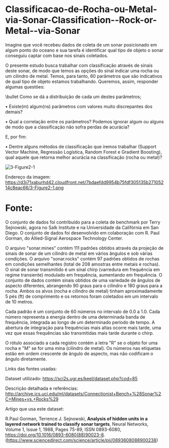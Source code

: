 # Classificacao-de-Rocha-ou-Metal-via-Sonar-Classification--Rock-or-Metal--via-Sonar

Imagine que você recebeu dados de coleta de um sonar posicionado em algum ponto do oceano e sua tarefa é identificar qual tipo de objeto o sonar conseguiu captar com base nos sinais coletados.

O presente estudo busca trabalhar com classificação através de sinais deste sonar, de modo que temos as opções do sinal indicar uma rocha ou um cilindro de metal. Temos, para tanto, 60 parâmetros que são indicativos de qual tipo de objeto estamos trabalhando. Queremos, assim, responder algumas questões:

\bullet Como se dá a distribuição de cada um destes parâmetros;

$\bullet$ Existe(m) algum(ns) parâmetros com valores muito discrepantes dos demais?

$\bullet$ Qual a correlação entre os parâmetros? Podemos ignorar algum ou alguns de modo que a classificação não sofra perdas de acurácia?

E, por fim:

$\bullet$ Dentre alguns métodos de classificação que iremos trabalhar (Support Vector Machine, Regressão Logística, Random Forest e Gradient Boosting), qual aquele que retorna melhor acurácia na classificação (rocha ou metal)?



![3-Figure2-1](https://user-images.githubusercontent.com/72801602/115872965-c965e280-a418-11eb-9fa6-d8e6f2e30eb0.png)



Endereço da imagem: https://d3i71xaburhd42.cloudfront.net/7bdaefdd9954b75fdf305135b27105214c8eac66/3-Figure2-1.png

# Fonte:

O conjunto de dados foi contribuído para a coleta de benchmark por Terry Sejnowski, agora no Salk Institute e na Universidade da Califórnia em San Diego. O conjunto de dados foi desenvolvido em colaboração com R. Paul Gorman, do Allied-Signal Aerospace Technology Center.

O arquivo "sonar.mines" contém 111 padrões obtidos através da projeção de sinais de sonar de um cilindro de metal em vários ângulos e sob várias condições. O arquivo "sonar.rocks" contém 97 padrões obtidos de rochas em condições semelhantes (total de 208 amostras entre metais e rochas). O sinal de sonar transmitido é um sinal chirp (varredura em frequência em regime transiente) modulado em frequência, aumentando em frequência. O conjunto de dados contém sinais obtidos de uma variedade de ângulos de aspecto diferentes, abrangendo 90 graus para o cilindro e 180 graus para a rocha. Ambos os alvos (rocha e cilindro de metal) tinham aproximadamente 5 pés (ft) de comprimento e os retornos foram coletados em um intervalo de 10 metros.

Cada padrão é um conjunto de 60 números no intervalo de 0.0 a 1.0. Cada número representa a energia dentro de uma determinada banda de frequência, integrada ao longo de um determinado período de tempo. A abertura de integração para frequências mais altas ocorre mais tarde, uma vez que essas frequências são transmitidas mais tarde durante o chirp.

O rótulo associado a cada registro contém a letra "R" se o objeto for uma rocha e "M" se for uma mina (cilindro de metal). Os números nas etiquetas estão em ordem crescente de ângulo de aspecto, mas não codificam o ângulo diretamente.

Links das fontes usadas:

Dataset utilizado:
https://sci2s.ugr.es/keel/dataset.php?cod=85

Descrição detalhada e referências:
http://archive.ics.uci.edu/ml/datasets/Connectionist+Bench+%28Sonar%2C+Mines+vs.+Rocks%29

Artigo que usa este dataset:

R.Paul Gorman, Terrence J. Sejnowski, **Analysis of hidden units in a layered network trained to classify sonar targets**, Neural Networks, Volume 1, Issue 1,
1988, Pages 75-89, ISSN 0893-6080,
https://doi.org/10.1016/0893-6080(88)90023-8.
(https://www.sciencedirect.com/science/article/pii/0893608088900238)
